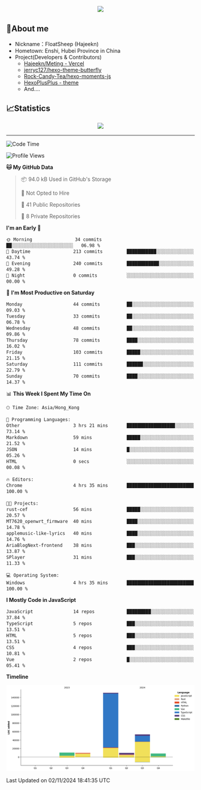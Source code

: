 <p align="center">
   <a href="https://git.io/typing-svg"><img src="https://readme-typing-svg.demolab.com?font=Fira+Code&pause=1000&color=F7DD11&center=true&vCenter=true&width=435&lines=Floating+in+the+clouds~;I'm+glad+to+meet+you+again" /></a>
</p>

## 🥱About me

- Nickname：FloatSheep (Hajeekn)
- Hometown: Enshi, Hubei Province in China
- Project(Developers & Contributors)
   - [Hajeekn/Meting - Vercel](https://github.com/hajeekn/vercel-meting)
   - [jerryc127/hexo-theme-butterfly](https://github.com/jerryc127/hexo-theme-butterfly)
   - [Rock-Candy-Tea/hexo-moments-js](https://github.com/Rock-Candy-Tea/hexo-moments-js)
   - [HexoPlusPlus - theme](https://github.com/HexoPlusPlus/HexoPlusPlus)
   - And....


## 📈Statistics

<div align="center">
<img src="https://github-readme-stats-git-masterrstaa-rickstaa.vercel.app/api?username=FloatSheep" />
</div>

---

<!--START_SECTION:waka-->
![Code Time](http://img.shields.io/badge/Code%20Time-239%20hrs%2022%20mins-blue)

![Profile Views](http://img.shields.io/badge/Profile%20Views-1-blue)

**🐱 My GitHub Data** 

> 📦 94.0 kB Used in GitHub's Storage 
 > 
> 🚫 Not Opted to Hire
 > 
> 📜 41 Public Repositories 
 > 
> 🔑 8 Private Repositories 
 > 
**I'm an Early 🐤** 

```text
🌞 Morning                34 commits          ██░░░░░░░░░░░░░░░░░░░░░░░   06.98 % 
🌆 Daytime                213 commits         ███████████░░░░░░░░░░░░░░   43.74 % 
🌃 Evening                240 commits         ████████████░░░░░░░░░░░░░   49.28 % 
🌙 Night                  0 commits           ░░░░░░░░░░░░░░░░░░░░░░░░░   00.00 % 
```
📅 **I'm Most Productive on Saturday** 

```text
Monday                   44 commits          ██░░░░░░░░░░░░░░░░░░░░░░░   09.03 % 
Tuesday                  33 commits          ██░░░░░░░░░░░░░░░░░░░░░░░   06.78 % 
Wednesday                48 commits          ██░░░░░░░░░░░░░░░░░░░░░░░   09.86 % 
Thursday                 78 commits          ████░░░░░░░░░░░░░░░░░░░░░   16.02 % 
Friday                   103 commits         █████░░░░░░░░░░░░░░░░░░░░   21.15 % 
Saturday                 111 commits         ██████░░░░░░░░░░░░░░░░░░░   22.79 % 
Sunday                   70 commits          ████░░░░░░░░░░░░░░░░░░░░░   14.37 % 
```


📊 **This Week I Spent My Time On** 

```text
🕑︎ Time Zone: Asia/Hong_Kong

💬 Programming Languages: 
Other                    3 hrs 21 mins       ██████████████████░░░░░░░   73.14 % 
Markdown                 59 mins             █████░░░░░░░░░░░░░░░░░░░░   21.52 % 
JSON                     14 mins             █░░░░░░░░░░░░░░░░░░░░░░░░   05.26 % 
HTML                     0 secs              ░░░░░░░░░░░░░░░░░░░░░░░░░   00.08 % 

🔥 Editors: 
Chrome                   4 hrs 35 mins       █████████████████████████   100.00 % 

🐱‍💻 Projects: 
rust-cef                 56 mins             █████░░░░░░░░░░░░░░░░░░░░   20.57 % 
MT7620_openwrt_firmware  40 mins             ████░░░░░░░░░░░░░░░░░░░░░   14.78 % 
applemusic-like-lyrics   40 mins             ████░░░░░░░░░░░░░░░░░░░░░   14.76 % 
AriaBlogNext-frontend    38 mins             ███░░░░░░░░░░░░░░░░░░░░░░   13.87 % 
SPlayer                  31 mins             ███░░░░░░░░░░░░░░░░░░░░░░   11.33 % 

💻 Operating System: 
Windows                  4 hrs 35 mins       █████████████████████████   100.00 % 
```

**I Mostly Code in JavaScript** 

```text
JavaScript               14 repos            █████████░░░░░░░░░░░░░░░░   37.84 % 
TypeScript               5 repos             ███░░░░░░░░░░░░░░░░░░░░░░   13.51 % 
HTML                     5 repos             ███░░░░░░░░░░░░░░░░░░░░░░   13.51 % 
CSS                      4 repos             ███░░░░░░░░░░░░░░░░░░░░░░   10.81 % 
Vue                      2 repos             █░░░░░░░░░░░░░░░░░░░░░░░░   05.41 % 
```



**Timeline**

![Lines of Code chart](https://raw.githubusercontent.com/FloatSheep/FloatSheep/main/assets/bar_graph.png)


 Last Updated on 02/11/2024 18:41:35 UTC
<!--END_SECTION:waka-->

